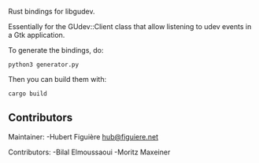 Rust bindings for libgudev.

Essentially for the GUdev::Client class that allow listening to udev
events in a Gtk application.

To generate the bindings, do:

````
python3 generator.py
````

Then you can build them with:

````
cargo build
````


Contributors
------------

Maintainer:
-Hubert Figuière <hub@figuiere.net>

Contributors:
-Bilal Elmoussaoui
-Moritz Maxeiner
